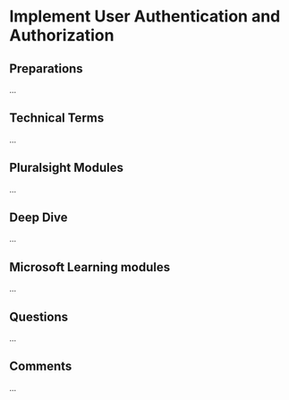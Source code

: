 # Implement User Authentication and Authorization

## Preparations
...

## Technical Terms
...

## Pluralsight Modules
...

## Deep Dive
...

## Microsoft Learning modules
...

## Questions
...

## Comments
...